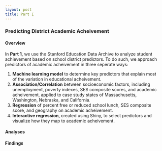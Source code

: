 ```yaml
---
layout: post
title: Part I 
---
```

### Predicting District Academic Acheivement

#### Overview
In **Part 1**, we use the Stanford Education Data Archive to analyze student achievement based on school district predictors. To do such, we approach predictors of academic acheivement in three seperate ways: 
<br>
 
1. **Machine learning model** to determine key predictors that explain most of the variation in educational acheivement.
2. **Association/Correlation** between socioeconomic factors, including unemployment, poverty indexes, SES composite scores, and academic acheivement, applied to case study states of Massachusetts, Washington, Nebraska, and California.
3. **Regression** of percent free or reduced school lunch, SES composite score, and geography on academic acheivement. 
4. **Interactive regression**, created using Shiny, to select predictors and visualize how they map to academic acheivement.


#### Analyses


#### Findings
